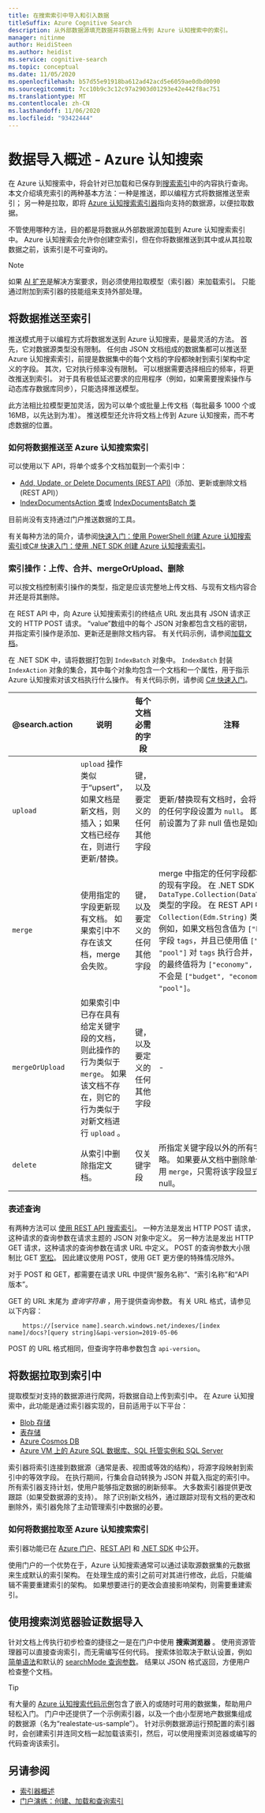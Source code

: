 ```yaml
---
title: 在搜索索引中导入和引入数据
titleSuffix: Azure Cognitive Search
description: 从外部数据源填充数据并将数据上传到 Azure 认知搜索中的索引。
manager: nitinme
author: HeidiSteen
ms.author: heidist
ms.service: cognitive-search
ms.topic: conceptual
ms.date: 11/05/2020
ms.openlocfilehash: b57d55e91918ba612ad42acd5e6059ae0dbd0090
ms.sourcegitcommit: 7cc10b9c3c12c97a2903d01293e42e442f8ac751
ms.translationtype: MT
ms.contentlocale: zh-CN
ms.lasthandoff: 11/06/2020
ms.locfileid: "93422444"
---
```

# <a name="data-import-overview---azure-cognitive-search"></a>数据导入概述 - Azure 认知搜索

在 Azure 认知搜索中，将会针对已加载和已保存到[搜索索引](search-what-is-an-index.md)中的内容执行查询。 本文介绍填充索引的两种基本方法：一种是推送，即以编程方式将数据推送至索引；  另一种是拉取，即将 [Azure 认知搜索索引器](search-indexer-overview.md)指向支持的数据源，以便拉取数据。

不管使用哪种方法，目的都是将数据从外部数据源加载到 Azure 认知搜索索引中。 Azure 认知搜索会允许你创建空索引，但在你将数据推送到其中或从其拉取数据之前，该索引是不可查询的。

> [!NOTE]
> 如果 [AI 扩充](cognitive-search-concept-intro.md)是解决方案要求，则必须使用拉取模型（索引器）来加载索引。 只能通过附加到索引器的技能组来支持外部处理。

## <a name="pushing-data-to-an-index"></a>将数据推送至索引

推送模式用于以编程方式将数据发送到 Azure 认知搜索，是最灵活的方法。 首先，它对数据源类型没有限制。 任何由 JSON 文档组成的数据集都可以推送至 Azure 认知搜索索引，前提是数据集中的每个文档的字段都映射到索引架构中定义的字段。 其次，它对执行频率没有限制。 可以根据需要选择相应的频率，将更改推送到索引。 对于具有极低延迟要求的应用程序（例如，如果需要搜索操作与动态库存数据库同步），只能选择推送模型。

此方法相比拉模型更加灵活，因为可以单个或批量上传文档（每批最多 1000 个或 16MB，以先达到为准）。 推送模型还允许将文档上传到 Azure 认知搜索，而不考虑数据的位置。

### <a name="how-to-push-data-to-an-azure-cognitive-search-index"></a>如何将数据推送至 Azure 认知搜索索引

可以使用以下 API，将单个或多个文档加载到一个索引中：

+ [Add, Update, or Delete Documents (REST API)](/rest/api/searchservice/AddUpdate-or-Delete-Documents)（添加、更新或删除文档 (REST API)）
+ [IndexDocumentsAction 类](/dotnet/api/azure.search.documents.models.indexdocumentsaction)或 [IndexDocumentsBatch 类](/dotnet/api/azure.search.documents.models.indexdocumentsbatch) 

目前尚没有支持通过门户推送数据的工具。

有关每种方法的简介，请参阅[快速入门：使用 PowerShell 创建 Azure 认知搜索索引](./search-get-started-powershell.md)或[C# 快速入门：使用 .NET SDK 创建 Azure 认知搜索索引](search-get-started-dotnet.md)。

<a name="indexing-actions"></a>

### <a name="indexing-actions-upload-merge-mergeorupload-delete"></a>索引操作：上传、合并、mergeOrUpload、删除

可以按文档控制索引操作的类型，指定是应该完整地上传文档、与现有文档内容合并还是将其删除。

在 REST API 中，向 Azure 认知搜索索引的终结点 URL 发出具有 JSON 请求正文的 HTTP POST 请求。 “value”数组中的每个 JSON 对象都包含文档的密钥，并指定索引操作是添加、更新还是删除文档内容。 有关代码示例，请参阅[加载文档](search-get-started-dotnet.md#load-documents)。

在 .NET SDK 中，请将数据打包到 `IndexBatch` 对象中。 `IndexBatch` 封装 `IndexAction` 对象的集合，其中每个对象均包含一个文档和一个属性，用于指示 Azure 认知搜索对该文档执行什么操作。 有关代码示例，请参阅 [C# 快速入门](search-get-started-dotnet.md)。


| @search.action | 说明 | 每个文档必需的字段 | 注释 |
| -------------- | ----------- | ---------------------------------- | ----- |
| `upload` |`upload` 操作类似于“upsert”，如果文档是新文档，则插入；如果文档已经存在，则进行更新/替换。 |键，以及要定义的任何其他字段 |更新/替换现有文档时，会将请求中未指定的任何字段设置为 `null`。 即使该字段之前设置为了非 null 值也是如此。 |
| `merge` |使用指定的字段更新现有文档。 如果索引中不存在该文档，merge 会失败。 |键，以及要定义的任何其他字段 |merge 中指定的任何字段都将替换文档中的现有字段。 在 .NET SDK 中，这包括 `DataType.Collection(DataType.String)` 类型的字段。 在 REST API 中，这包括 `Collection(Edm.String)` 类型的字段。 例如，如果文档包含值为 `["budget"]` 的字段 `tags`，并且已使用值 `["economy", "pool"]` 对 `tags` 执行合并，则 `tags` 字段的最终值将为 `["economy", "pool"]`。 而不会是 `["budget", "economy", "pool"]`。 |
| `mergeOrUpload` |如果索引中已存在具有给定关键字段的文档，则此操作的行为类似于 `merge`。 如果该文档不存在，则它的行为类似于对新文档进行 `upload` 。 |键，以及要定义的任何其他字段 |- |
| `delete` |从索引中删除指定文档。 |仅关键字段 |所指定关键字段以外的所有字段都会被忽略。 如果要从文档中删除单个字段，请改用 `merge`，只需将该字段显式设置为 null。 |

### <a name="formulate-your-query"></a>表述查询

有两种方法可以 [使用 REST API 搜索索引](/rest/api/searchservice/Search-Documents)。 一种方法是发出 HTTP POST 请求，这种请求的查询参数在请求主题的 JSON 对象中定义。 另一种方法是发出 HTTP GET 请求，这种请求的查询参数在请求 URL 中定义。 POST 的查询参数大小限制比 GET [宽松](/rest/api/searchservice/Search-Documents)。 因此建议使用 POST，使用 GET 更方便的特殊情况除外。

对于 POST 和 GET，都需要在请求 URL 中提供“服务名称”、“索引名称”和“API 版本”。 

GET 的 URL 末尾为 *查询字符串* ，用于提供查询参数。 有关 URL 格式，请参见以下内容：

```http
    https://[service name].search.windows.net/indexes/[index name]/docs?[query string]&api-version=2019-05-06
```

POST 的 URL 格式相同，但查询字符串参数包含 `api-version`。

## <a name="pulling-data-into-an-index"></a>将数据拉取到索引中

提取模型对支持的数据源进行爬网，将数据自动上传到索引中。 在 Azure 认知搜索中，此功能是通过索引器实现的，目前适用于以下平台：

+ [Blob 存储](search-howto-indexing-azure-blob-storage.md)
+ [表存储](search-howto-indexing-azure-tables.md)
+ [Azure Cosmos DB](search-howto-index-cosmosdb.md)
+ [Azure VM 上的 Azure SQL 数据库、SQL 托管实例和 SQL Server](search-howto-connecting-azure-sql-database-to-azure-search-using-indexers.md)

索引器将索引连接到数据源（通常是表、视图或等效的结构），将源字段映射到索引中的等效字段。 在执行期间，行集会自动转换为 JSON 并载入指定的索引中。 所有索引器支持计划，使用户能够指定数据的刷新频率。 大多数索引器提供更改跟踪（如果受数据源的支持）。 除了识别新文档外，通过跟踪对现有文档的更改和删除外，索引器免除了主动管理索引中数据的必要。

### <a name="how-to-pull-data-into-an-azure-cognitive-search-index"></a>如何将数据拉取至 Azure 认知搜索索引

索引器功能已在 [Azure 门户](search-import-data-portal.md)、[REST API](/rest/api/searchservice/Indexer-operations) 和 [.NET SDK](/dotnet/api/azure.search.documents.indexes.searchindexerclient) 中公开。

使用门户的一个优势在于，Azure 认知搜索通常可以通过读取源数据集的元数据来生成默认的索引架构。 在处理生成的索引之前可对其进行修改，此后，只能编辑不需要重建索引的架构。 如果想要进行的更改会直接影响架构，则需要重建索引。 

## <a name="verify-data-import-with-search-explorer"></a>使用搜索浏览器验证数据导入

针对文档上传执行初步检查的捷径之一是在门户中使用 **搜索浏览器** 。 使用资源管理器可以直接查询索引，而无需编写任何代码。 搜索体验取决于默认设置，例如[简单语法](/rest/api/searchservice/simple-query-syntax-in-azure-search)和默认的 [searchMode 查询参数](/rest/api/searchservice/search-documents)。 结果以 JSON 格式返回，方便用户检查整个文档。

> [!TIP]
> 有大量的 [Azure 认知搜索代码示例](https://github.com/Azure-Samples/?utf8=%E2%9C%93&query=search)包含了嵌入的或随时可用的数据集，帮助用户轻松入门。 门户中还提供了一个示例索引器，以及一个由小型房地产数据集组成的数据源（名为“realestate-us-sample”）。 针对示例数据源运行预配置的索引器时，会创建索引并连同文档一起加载该索引，然后，可以使用搜索浏览器或编写的代码查询该索引。

## <a name="see-also"></a>另请参阅

+ [索引器概述](search-indexer-overview.md)
+ [门户演练：创建、加载和查询索引](search-get-started-portal.md)